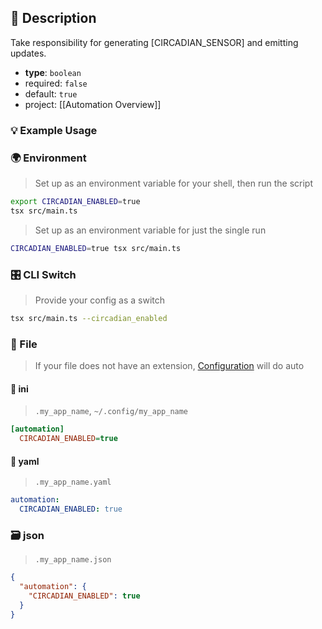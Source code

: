 ## 📜 Description

Take responsibility for generating [CIRCADIAN_SENSOR] and emitting updates.

- **type**: `boolean`
- required: `false`
- default: `true`
- project: [[Automation Overview]]

### 💡 Example Usage

### 🌍 Environment

> Set up as an environment variable for your shell, then run the script
```bash
export CIRCADIAN_ENABLED=true
tsx src/main.ts
```
> Set up as an environment variable for just the single run

```bash
CIRCADIAN_ENABLED=true tsx src/main.ts
```
### 🎛️ CLI Switch

> Provide your config as a switch
```bash
tsx src/main.ts --circadian_enabled
```
### 📁 File
>  If your file does not have an extension, [Configuration](/core/configuration) will do auto
#### 📘 ini

> `.my_app_name`, `~/.config/my_app_name`

```ini
[automation]
  CIRCADIAN_ENABLED=true
```
#### 📄 yaml

> `.my_app_name.yaml`

```yaml
automation:
  CIRCADIAN_ENABLED: true
```
### 🗃️ json

> `.my_app_name.json`

```json
{
  "automation": {
    "CIRCADIAN_ENABLED": true
  }
}
```
